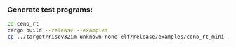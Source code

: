 ### Generate test programs:

```bash
cd ceno_rt
cargo build --release --examples
cp ../target/riscv32im-unknown-none-elf/release/examples/ceno_rt_mini ../ceno_emul/tests/data/
```